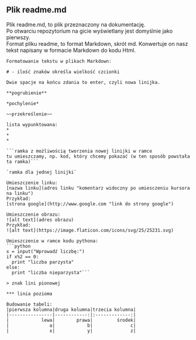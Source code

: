 ## Plik readme.md
Plik readme.md, to plik przeznaczony na dokumentację.  
Po otwarciu repozytorium na gicie wyświetlany jest domyślnie jako pierwszy.  
Format pliku readme, to format Markdown, skrót md. Konwertuje on nasz tekst napisany w formacie Markdown do kodu Html.  

```
Formatowanie tekstu w plikach Markdown:

# - ilość znaków określa wielkość czcionki

Dwie spacje na końcu zdania to enter, czyli nowa linijka.

**pogrubienie**

*pochylenie*

~~przekreślenie~~

lista wypunktowana:
*
*
*

```ramka z możliwością tworzenia nowej linijki w ramce 
tu umieszczamy, np. kod, który chcemy pokazać (w ten sposób powstała ta ramka)```

`ramka dla jednej linijki`

Umieszczenie linku:
[nazwa linku](adres linku "komentarz widoczny po umiesczeniu kursora na linku")
Przykład:
[strona google](http://www.google.com "link do strony google")

Umieszczenie obrazu:
![alt text](adres obrazu)
Przykład:
![alt text](https://image.flaticon.com/icons/svg/25/25231.svg)

Umieszczenie w ramce kodu pythona:
```python
x = input("Wprowadź liczbę:")
if x%2 == 0:
  print "liczba parzysta"
else:
  print "liczba nieparzysta"```
  
> znak lini pionowej

*** linia pozioma

Budowanie tabeli:
|pierwsza kolumna|druga kolumna|trzecia kolumna|
|----------------|------------:|:-------------:|
|            lewa|        prawa|         środek|
|               a|            b|              c|
|               x|            y|              z|


```

